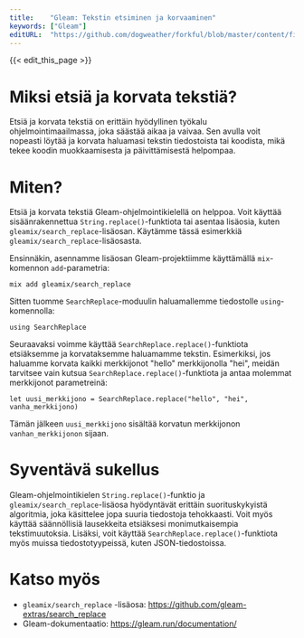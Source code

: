 ```yaml
---
title:    "Gleam: Tekstin etsiminen ja korvaaminen"
keywords: ["Gleam"]
editURL:  "https://github.com/dogweather/forkful/blob/master/content/fi/gleam/searching-and-replacing-text.md"
---
```


{{< edit_this_page >}}

# Miksi etsiä ja korvata tekstiä?

Etsiä ja korvata tekstiä on erittäin hyödyllinen työkalu ohjelmointimaailmassa, joka säästää aikaa ja vaivaa. Sen avulla voit nopeasti löytää ja korvata haluamasi tekstin tiedostoista tai koodista, mikä tekee koodin muokkaamisesta ja päivittämisestä helpompaa.

# Miten?

Etsiä ja korvata tekstiä Gleam-ohjelmointikielellä on helppoa. Voit käyttää sisäänrakennettua `String.replace()`-funktiota tai asentaa lisäosia, kuten `gleamix/search_replace`-lisäosan. Käytämme tässä esimerkkiä `gleamix/search_replace`-lisäosasta.

Ensinnäkin, asennamme lisäosan Gleam-projektiimme käyttämällä `mix`-komennon `add`-parametria:

```
mix add gleamix/search_replace
```

Sitten tuomme `SearchReplace`-moduulin haluamallemme tiedostolle `using`-komennolla:

```
using SearchReplace
```

Seuraavaksi voimme käyttää `SearchReplace.replace()`-funktiota etsiäksemme ja korvataksemme haluamamme tekstin. Esimerkiksi, jos haluamme korvata kaikki merkkijonot "hello" merkkijonolla "hei", meidän tarvitsee vain kutsua `SearchReplace.replace()`-funktiota ja antaa molemmat merkkijonot parametreinä:

```
let uusi_merkkijono = SearchReplace.replace("hello", "hei", vanha_merkkijono)
```

Tämän jälkeen `uusi_merkkijono` sisältää korvatun merkkijonon `vanhan_merkkijonon` sijaan.

# Syventävä sukellus

Gleam-ohjelmointikielen `String.replace()`-funktio ja `gleamix/search_replace`-lisäosa hyödyntävät erittäin suorituskykyistä algoritmia, joka käsittelee jopa suuria tiedostoja tehokkaasti. Voit myös käyttää säännöllisiä lausekkeita etsiäksesi monimutkaisempia tekstimuutoksia. Lisäksi, voit käyttää `SearchReplace.replace()`-funktiota myös muissa tiedostotyypeissä, kuten JSON-tiedostoissa.

# Katso myös

- `gleamix/search_replace` -lisäosa: https://github.com/gleam-extras/search_replace
- Gleam-dokumentaatio: https://gleam.run/documentation/